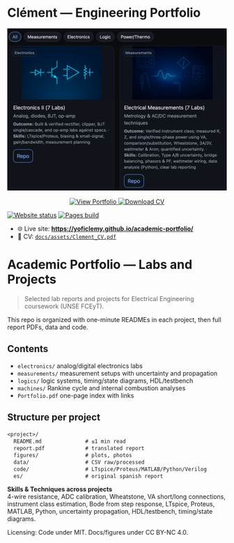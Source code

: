 # Clément — Engineering Portfolio

<p align="center">
  <a href="https://yoficlemy.github.io/academic-portfolio/">
    <img src="docs/assets/preview-readme.png" alt="Clément — Engineering Portfolio" width="900">
  </a>
</p>
<p align="center">
  <a href="https://yoficlemy.github.io/academic-portfolio/">
    <img alt="View Portfolio"
      src="https://img.shields.io/badge/View%20Portfolio-6AA7FF?style=for-the-badge&logo=githubpages&logoColor=white">
  </a>
  <a href="docs/assets/Clement_CV.pdf">
    <img alt="Download CV"
      src="https://img.shields.io/badge/Download%20CV-11131A?style=for-the-badge&logo=adobeacrobatreader&logoColor=white">
  </a>
</p>

[![Website status](https://img.shields.io/website?url=https%3A%2F%2Fyoficlemy.github.io%2Facademic-portfolio%2F)](https://yoficlemy.github.io/academic-portfolio/)
[![Pages build](https://github.com/YofiClemy/academic-portfolio/actions/workflows/pages/pages-build-deployment/badge.svg)](https://github.com/YofiClemy/academic-portfolio/actions/workflows/pages/pages-build-deployment)

- 🌐 Live site: **https://yoficlemy.github.io/academic-portfolio/**
- 📄 CV: [`docs/assets/Clement_CV.pdf`](docs/assets/Clement_CV.pdf)

# Academic Portfolio — Labs and Projects

> Selected lab reports and projects for Electrical Engineering coursework (UNSE FCEyT).

This repo is organized with one-minute READMEs in each project, then full report PDFs, data and code.

## Contents
- `electronics/` analog/digital electronics labs
- `measurements/` measurement setups with uncertainty and propagation
- `logics/` logic systems, timing/state diagrams, HDL/testbench
- `machines/` Rankine cycle and internal combustion analyses
- `Portfolio.pdf` one-page index with links

## Structure per project
```
<project>/
  README.md              # ≤1 min read
  report.pdf             # translated report
  figures/               # plots, photos
  data/                  # CSV raw/processed
  code/                  # LTspice/Proteus/MATLAB/Python/Verilog
  es/                    # original spanish report
```

**Skills & Techniques across projects**  
4-wire resistance, ADC calibration, Wheatstone, VA short/long connections, instrument class estimation, Bode from step response, LTspice, Proteus, MATLAB, Python, uncertainty propagation, HDL/testbench, timing/state diagrams.

Licensing: Code under MIT. Docs/figures under CC BY-NC 4.0.
